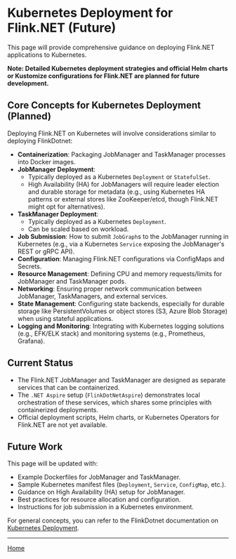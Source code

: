 # Kubernetes Deployment for Flink.NET (Future)

This page will provide comprehensive guidance on deploying Flink.NET applications to Kubernetes.

**Note: Detailed Kubernetes deployment strategies and official Helm charts or Kustomize configurations for Flink.NET are planned for future development.**

## Core Concepts for Kubernetes Deployment (Planned)

Deploying Flink.NET on Kubernetes will involve considerations similar to deploying FlinkDotnet:

*   **Containerization**: Packaging JobManager and TaskManager processes into Docker images.
*   **JobManager Deployment**:
    *   Typically deployed as a Kubernetes `Deployment` or `StatefulSet`.
    *   High Availability (HA) for JobManagers will require leader election and durable storage for metadata (e.g., using Kubernetes HA patterns or external stores like ZooKeeper/etcd, though Flink.NET might opt for alternatives).
*   **TaskManager Deployment**:
    *   Typically deployed as a Kubernetes `Deployment`.
    *   Can be scaled based on workload.
*   **Job Submission**: How to submit `JobGraph`s to the JobManager running in Kubernetes (e.g., via a Kubernetes `Service` exposing the JobManager's REST or gRPC API).
*   **Configuration**: Managing Flink.NET configurations via ConfigMaps and Secrets.
*   **Resource Management**: Defining CPU and memory requests/limits for JobManager and TaskManager pods.
*   **Networking**: Ensuring proper network communication between JobManager, TaskManagers, and external services.
*   **State Management**: Configuring state backends, especially for durable storage like PersistentVolumes or object stores (S3, Azure Blob Storage) when using stateful applications.
*   **Logging and Monitoring**: Integrating with Kubernetes logging solutions (e.g., EFK/ELK stack) and monitoring systems (e.g., Prometheus, Grafana).

## Current Status

*   The Flink.NET JobManager and TaskManager are designed as separate services that can be containerized.
*   The `.NET Aspire` setup (`FlinkDotNetAspire`) demonstrates local orchestration of these services, which shares some principles with containerized deployments.
*   Official deployment scripts, Helm charts, or Kubernetes Operators for Flink.NET are not yet available.

## Future Work

This page will be updated with:
*   Example Dockerfiles for JobManager and TaskManager.
*   Sample Kubernetes manifest files (`Deployment`, `Service`, `ConfigMap`, etc.).
*   Guidance on High Availability (HA) setup for JobManager.
*   Best practices for resource allocation and configuration.
*   Instructions for job submission in a Kubernetes environment.

For general concepts, you can refer to the FlinkDotnet documentation on [Kubernetes Deployment](https://nightlies.apache.org/flink/flink-docs-stable/docs/deployment/resource-providers/native_kubernetes/).

---
[Home](https://github.com/devstress/FLINK.NET/blob/main/docs/wiki/Wiki-Structure-Outline.md)
